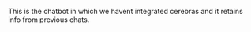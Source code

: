 This is the chatbot in which we havent integrated cerebras and it retains info from previous chats.
